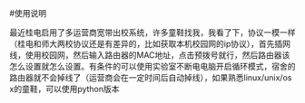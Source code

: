 #使用说明

最近桂电启用了多运营商宽带出校系统，许多童鞋找我，我看了下，协议一模一样（桂电和师大两校协议还是有差异的，比如获取本机校园网的ip协议），首先插网线，使用校园网，然后输入路由器的MAC地址，点击预拨号就行，然后路由器该怎么设置就怎么设置。有条件的可以使用实验室不断电电脑开启循环模式，宿舍的路由器就不会掉线了（运营商会在一定时间后自动掉线），如果熟悉linux/unix/os x的童鞋，可以使用python版本





